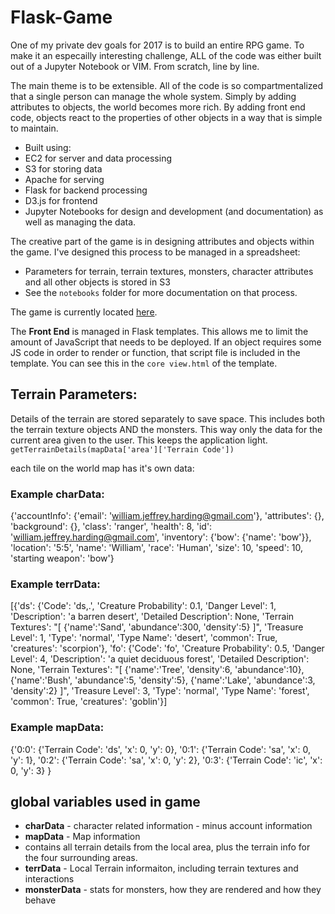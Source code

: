 # Flask-Game
One of my private dev goals for 2017 is to build an entire RPG game. To make it an especailly interesting challenge, ALL of the code was either built out of a Jupyter Notebook or VIM. From scratch, line by line.

The main theme is to be extensible. All of the code is so compartmentalized that a single person can manage the whole system. Simply by adding attributes to objects, the world becomes more rich. By adding front end code, objects react to the properties of other objects in a way that is simple to maintain. 

* Built using:
 * EC2 for server and data processing
 * S3 for storing data
 * Apache for serving
 * Flask for backend processing
 * D3.js for frontend
 * Jupyter Notebooks for design and development (and documentation) as well as managing the data.
 
The creative part of the game is in designing attributes and objects within the game. I've designed this process to be managed in a spreadsheet:
 * Parameters for terrain, terrain textures, monsters, character attributes and all other objects is stored in S3
 * See the `notebooks` folder for more documentation on that process. 

The game is currently located [here](http://williamjeffreyharding.com/game).

The __Front End__ is managed in Flask templates. This allows me to limit the amount of JavaScript that needs to be deployed. If an object requires some JS code in order to render or function, that script file is included in the template. You can see this in the `core view.html` of the template. 

## Terrain Parameters:
Details of the terrain are stored separately to save space. This includes both the terrain texture objects AND the monsters. This way only the data for the current area given to the user. This keeps the application light. 
`getTerrainDetails(mapData['area']['Terrain Code'])`

each tile on the world map has it's own data:
### Example charData:
{'accountInfo': {'email': 'william.jeffrey.harding@gmail.com'},
 'attributes': {},
 'background': {},
 'class': 'ranger',
 'health': 8,
 'id': 'william.jeffrey.harding@gmail.com',
 'inventory': {'bow': {'name': 'bow'}},
 'location': '5:5',
 'name': 'William',
 'race': 'Human',
 'size': 10,
 'speed': 10,
 'starting weapon': 'bow'}
 
### Example terrData:
[{'ds': {'Code': 'ds,.',
  'Creature Probability': 0.1,
  'Danger Level': 1,
  'Description': 'a barren desert',
  'Detailed Description': None,
  'Terrain Textures': "[         {'name':'Sand',         'abundance':300,         'density':5} ]",
  'Treasure Level': 1,
  'Type': 'normal',
  'Type Name': 'desert',
  'common': True,
  'creatures': 'scorpion'},
 'fo': {'Code': 'fo',
  'Creature Probability': 0.5,
  'Danger Level': 4,
  'Description': 'a quiet deciduous forest',
  'Detailed Description': None,
  'Terrain Textures': "[         {'name':'Tree',         'density':6,         'abundance':10},         {'name':'Bush',         'abundance':5,         'density':5},        {'name':'Lake',         'abundance':3,         'density':2} ]",
  'Treasure Level': 3,
  'Type': 'normal',
  'Type Name': 'forest',
  'common': True,
  'creatures': 'goblin'}]
  
### Example mapData:
{'0:0': {'Terrain Code': 'ds', 'x': 0, 'y': 0},
 '0:1': {'Terrain Code': 'sa', 'x': 0, 'y': 1},
 '0:2': {'Terrain Code': 'sa', 'x': 0, 'y': 2},
 '0:3': {'Terrain Code': 'ic', 'x': 0, 'y': 3}
 }


## global variables used in game
* **charData** - character related information - minus account information
* **mapData** - Map information
* contains all terrain details from the local area, plus the terrain info for the four surrounding areas. 
* **terrData** - Local Terrain informaiton, including terrain textures and interactions
* **monsterData** - stats for monsters, how they are rendered and how they behave

